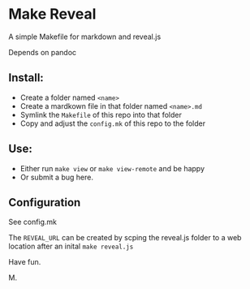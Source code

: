 # Make Reveal

A simple Makefile for markdown and reveal.js

Depends on pandoc

## Install:

- Create a folder named `<name>`
- Create a mardkown file in that folder named `<name>.md`
- Symlink the `Makefile` of this repo into that folder
- Copy and adjust the `config.mk` of this repo to the folder

## Use:
- Either run `make view`  or `make view-remote` and be happy
- Or submit a bug here.

## Configuration

See config.mk

The `REVEAL_URL` can be created by scping the reveal.js folder to a web
location after an inital `make reveal.js`


Have fun.

M.
